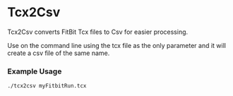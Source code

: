 # Tcx2Csv
Tcx2Csv converts FitBit Tcx files to Csv for easier processing.

Use on the command line using the tcx file as the only parameter and it will create a csv file of the same name.

### Example Usage

```bash
./tcx2csv myFitbitRun.tcx
```